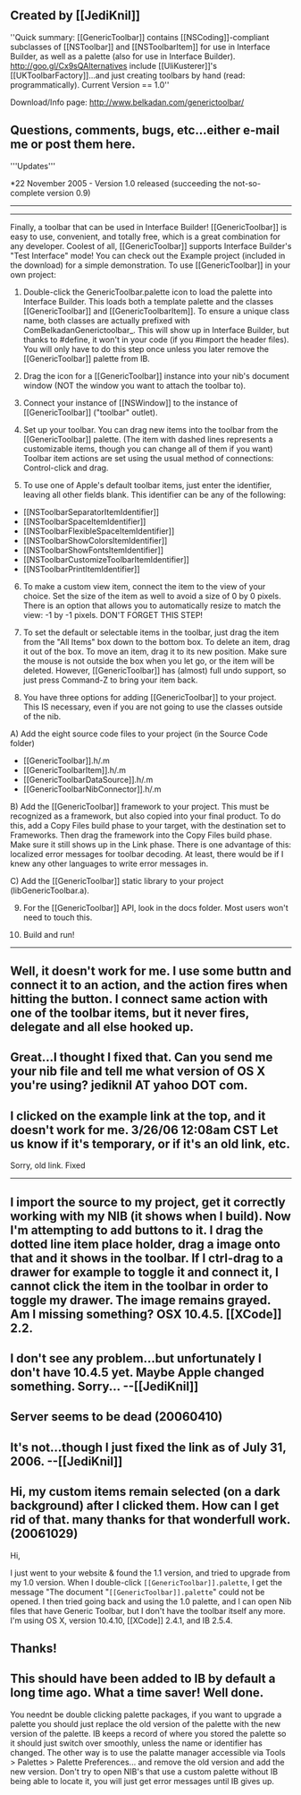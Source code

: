 Created by [[JediKnil]]
----
''Quick summary: [[GenericToolbar]] contains [[NSCoding]]-compliant subclasses of [[NSToolbar]] and [[NSToolbarItem]] for use in Interface Builder, as well as a palette (also for use in Interface Builder).  http://goo.gl/Cx9sQAlternatives include [[UliKusterer]]'s [[UKToolbarFactory]]...and just creating toolbars by hand (read: programmatically). Current Version == 1.0''

Download/Info page: http://www.belkadan.com/generictoolbar/

Questions, comments, bugs, etc...either e-mail me or post them here.
----
'''Updates'''

*22 November 2005 - Version 1.0 released (succeeding the not-so-complete version 0.9)

----
----
Finally, a toolbar that can be used in Interface Builder! [[GenericToolbar]] is easy to use, convenient, and totally free, which is a great combination for any developer. Coolest of all, [[GenericToolbar]] supports Interface Builder's "Test Interface" mode! You can check out the Example project (included in the download) for a simple demonstration. To use [[GenericToolbar]] in your own project:

1. Double-click the G<nowiki/>enericToolbar.palette icon to load the palette into Interface Builder. This loads both a template palette and the classes [[GenericToolbar]] and [[GenericToolbarItem]]. To ensure a unique class name, both classes are actually prefixed with C<nowiki/>omBelkadanGenerictoolbar_. This will show up in Interface Builder, but thanks to #define, it won't in your code (if you #import the header files). You will only have to do this step once unless you later remove the [[GenericToolbar]] palette from IB.

2. Drag the icon for a [[GenericToolbar]] instance into your nib's document window (NOT the window you want to attach the toolbar to).

3. Connect your instance of [[NSWindow]] to the instance of [[GenericToolbar]] ("toolbar" outlet).

4. Set up your toolbar. You can drag new items into the toolbar from the [[GenericToolbar]] palette. (The item with dashed lines represents a customizable items, though you can change all of them if you want) Toolbar item actions are set using the usual method of connections: Control-click and drag.

5. To use one of Apple's default toolbar items, just enter the identifier, leaving all other fields blank. This identifier can be any of the following:

* [[NSToolbarSeparatorItemIdentifier]]
* [[NSToolbarSpaceItemIdentifier]]
* [[NSToolbarFlexibleSpaceItemIdentifier]]
* [[NSToolbarShowColorsItemIdentifier]]
* [[NSToolbarShowFontsItemIdentifier]]
* [[NSToolbarCustomizeToolbarItemIdentifier]]
* [[NSToolbarPrintItemIdentifier]]


6. To make a custom view item, connect the item to the view of your choice. Set the size of the item as well to avoid a size of 0 by 0 pixels. There is an option that allows you to automatically resize to match the view: -1 by -1 pixels. DON'T FORGET THIS STEP!

7. To set the default or selectable items in the toolbar, just drag the item from the "All Items" box down to the bottom box. To delete an item, drag it out of the box. To move an item, drag it to its new position. Make sure the mouse is not outside the box when you let go, or the item will be deleted. However, [[GenericToolbar]] has (almost) full undo support, so just press Command-Z to bring your item back.

8. You have three options for adding [[GenericToolbar]] to your project. This IS necessary, even if you are not going to use the classes outside of the nib.

A) Add the eight source code files to your project (in the Source Code folder)
- [[GenericToolbar]].h/.m
- [[GenericToolbarItem]].h/.m
- [[GenericToolbarDataSource]].h/.m
- [[GenericToolbarNibConnector]].h/.m

B) Add the [[GenericToolbar]] framework to your project. This must be recognized as a framework, but also copied into your final product. To do this, add a Copy Files build phase to your target, with the destination set to Frameworks. Then drag the framework into the Copy Files build phase. Make sure it still shows up in the Link phase. There is one advantage of this: localized error messages for toolbar decoding. At least, there would be if I knew any other languages to write error messages in.

C) Add the [[GenericToolbar]] static library to your project (libGenericToolbar.a).

9. For the [[GenericToolbar]] API, look in the docs folder. Most users won't need to touch this.

10. Build and run!
----

Well, it doesn't work for me. I use some buttn and connect it to an action, and the action fires when hitting the button. I connect same action with one of the toolbar items, but it never fires, delegate and all else hooked up.
----
Great...I thought I fixed that. Can you send me your nib file and tell me what version of OS X you're using? jediknil AT yahoo DOT com.
----

I clicked on the example link at the top, and it doesn't work for me. 3/26/06 12:08am CST
Let us know if it's temporary, or if it's an old link, etc.
----
Sorry, old link. Fixed

----
I import the source to my project, get it correctly working with my NIB (it shows when I build).  Now I'm attempting to add buttons to it.  I drag the dotted line item place holder, drag a image onto that and it shows in the toolbar.  If I ctrl-drag to a drawer for example to toggle it and connect it, I cannot click the item in the toolbar in order to toggle my drawer.  The image remains grayed.  Am I missing something?  OSX 10.4.5.  [[XCode]] 2.2.
----
I don't see any problem...but unfortunately I don't have 10.4.5 yet. Maybe Apple changed something. Sorry... --[[JediKnil]]
----
Server seems to be dead (20060410)
----
It's not...though I just fixed the link as of July 31, 2006. --[[JediKnil]]
----
Hi, my custom items remain selected (on a dark background) after I clicked them. How can I get rid of that. many thanks for that wonderfull work. (20061029)
----
Hi, 

I just went to your website & found the 1.1 version, and tried to upgrade from my 1.0 version. When I double-click <code>[[GenericToolbar]].palette</code>, I get the message "The document "<code>[[GenericToolbar]].palette</code>" could not be opened. I then tried going back and using the 1.0 palette, and I can open Nib files that have Generic Toolbar, but I don't have the toolbar itself any more. I'm using OS X, version 10.4.10, [[XCode]] 2.4.1, and IB 2.5.4.

Thanks!
----
This should have been added to IB by default a long time ago. What a time saver! Well done.
----
You neednt be double clicking palette packages, if you want to upgrade a palette you should just replace the old version of the palette with the new version of the palette. IB keeps a record of where you stored the palette so it should just switch over smoothly, unless the name or identifier has changed. The other way is to use the palatte manager accessible via Tools > Palettes > Palette Preferences... and remove the old version and add the new version. Don't try to open NIB's that use a custom palette without IB being able to locate it, you will just get error messages until IB gives up.